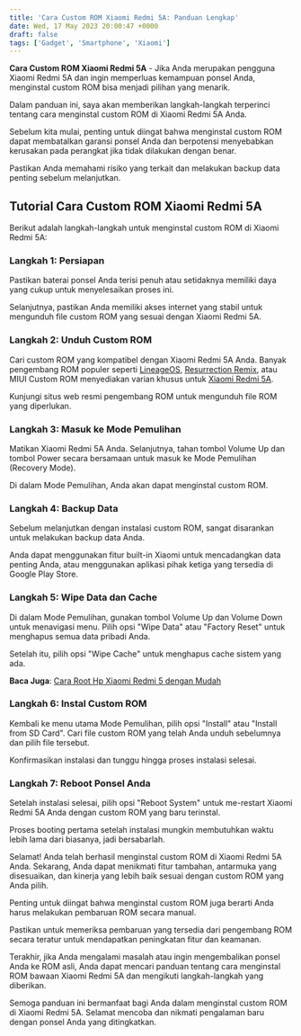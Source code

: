 ```yaml
---
title: 'Cara Custom ROM Xiaomi Redmi 5A: Panduan Lengkap'
date: Wed, 17 May 2023 20:00:47 +0000
draft: false
tags: ['Gadget', 'Smartphone', 'Xiaomi']
---
```


**Cara Custom ROM Xiaomi Redmi 5A** - Jika Anda merupakan pengguna Xiaomi Redmi 5A dan ingin memperluas kemampuan ponsel Anda, menginstal custom ROM bisa menjadi pilihan yang menarik.

Dalam panduan ini, saya akan memberikan langkah-langkah terperinci tentang cara menginstal custom ROM di Xiaomi Redmi 5A Anda.

Sebelum kita mulai, penting untuk diingat bahwa menginstal custom ROM dapat membatalkan garansi ponsel Anda dan berpotensi menyebabkan kerusakan pada perangkat jika tidak dilakukan dengan benar.

Pastikan Anda memahami risiko yang terkait dan melakukan backup data penting sebelum melanjutkan.

Tutorial Cara Custom ROM Xiaomi Redmi 5A
----------------------------------------

Berikut adalah langkah-langkah untuk menginstal custom ROM di Xiaomi Redmi 5A:

### Langkah 1: Persiapan

Pastikan baterai ponsel Anda terisi penuh atau setidaknya memiliki daya yang cukup untuk menyelesaikan proses ini.

Selanjutnya, pastikan Anda memiliki akses internet yang stabil untuk mengunduh file custom ROM yang sesuai dengan Xiaomi Redmi 5A.

### Langkah 2: Unduh Custom ROM

Cari custom ROM yang kompatibel dengan Xiaomi Redmi 5A Anda. Banyak pengembang ROM populer seperti [LineageOS](https://lineageos.org/), [Resurrection Remix](https://resurrectionremix.com/), atau MIUI Custom ROM menyediakan varian khusus untuk [Xiaomi Redmi 5A](https://www.gsmarena.com/xiaomi_redmi_5a-8898.php).

Kunjungi situs web resmi pengembang ROM untuk mengunduh file ROM yang diperlukan.

### Langkah 3: Masuk ke Mode Pemulihan

Matikan Xiaomi Redmi 5A Anda. Selanjutnya, tahan tombol Volume Up dan tombol Power secara bersamaan untuk masuk ke Mode Pemulihan (Recovery Mode).

Di dalam Mode Pemulihan, Anda akan dapat menginstal custom ROM.

### Langkah 4: Backup Data

Sebelum melanjutkan dengan instalasi custom ROM, sangat disarankan untuk melakukan backup data Anda.

Anda dapat menggunakan fitur built-in Xiaomi untuk mencadangkan data penting Anda, atau menggunakan aplikasi pihak ketiga yang tersedia di Google Play Store.

### Langkah 5: Wipe Data dan Cache

Di dalam Mode Pemulihan, gunakan tombol Volume Up dan Volume Down untuk menavigasi menu. Pilih opsi "Wipe Data" atau "Factory Reset" untuk menghapus semua data pribadi Anda.

Setelah itu, pilih opsi "Wipe Cache" untuk menghapus cache sistem yang ada.

**Baca Juga**: [Cara Root Hp Xiaomi Redmi 5 dengan Mudah](https://blog.ajiekusumadhany.com/cara-root-hp-xiaomi-redmi-5/)

### Langkah 6: Instal Custom ROM

Kembali ke menu utama Mode Pemulihan, pilih opsi "Install" atau "Install from SD Card". Cari file custom ROM yang telah Anda unduh sebelumnya dan pilih file tersebut.

Konfirmasikan instalasi dan tunggu hingga proses instalasi selesai.

### Langkah 7: Reboot Ponsel Anda

Setelah instalasi selesai, pilih opsi "Reboot System" untuk me-restart Xiaomi Redmi 5A Anda dengan custom ROM yang baru terinstal.

Proses booting pertama setelah instalasi mungkin membutuhkan waktu lebih lama dari biasanya, jadi bersabarlah.

Selamat! Anda telah berhasil menginstal custom ROM di Xiaomi Redmi 5A Anda. Sekarang, Anda dapat menikmati fitur tambahan, antarmuka yang disesuaikan, dan kinerja yang lebih baik sesuai dengan custom ROM yang Anda pilih.

Penting untuk diingat bahwa menginstal custom ROM juga berarti Anda harus melakukan pembaruan ROM secara manual.

Pastikan untuk memeriksa pembaruan yang tersedia dari pengembang ROM secara teratur untuk mendapatkan peningkatan fitur dan keamanan.

Terakhir, jika Anda mengalami masalah atau ingin mengembalikan ponsel Anda ke ROM asli, Anda dapat mencari panduan tentang cara menginstal ROM bawaan Xiaomi Redmi 5A dan mengikuti langkah-langkah yang diberikan.

Semoga panduan ini bermanfaat bagi Anda dalam menginstal custom ROM di Xiaomi Redmi 5A. Selamat mencoba dan nikmati pengalaman baru dengan ponsel Anda yang ditingkatkan.